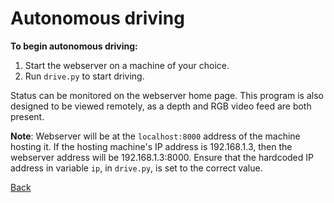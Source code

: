# Autonomous driving

**To begin autonomous driving:**
1. Start the webserver on a machine of your choice.
2. Run ```drive.py``` to start driving.

Status can be monitored on the webserver home page. This program is also designed to be viewed remotely, as a depth and RGB video feed are both present.

**Note**: Webserver will be at the ```localhost:8000``` address of the machine hosting it. If the hosting machine's IP address is 192.168.1.3, then the webserver address will
be 192.168.1.3:8000. Ensure that the hardcoded IP address in variable ```ip```, in ```drive.py```, is set to the correct value.

[Back](https://github.com/EricLBuehler/The-Neuron/tree/master/neuron-server)

